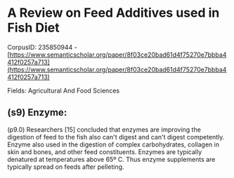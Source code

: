 # A Review on Feed Additives used in Fish Diet

CorpusID: 235850944 - [https://www.semanticscholar.org/paper/8f03ce20bad61d4f75270e7bbba4412f0257a713](https://www.semanticscholar.org/paper/8f03ce20bad61d4f75270e7bbba4412f0257a713)

Fields: Agricultural And Food Sciences

## (s9) Enzyme:
(p9.0) Researchers [15] concluded that enzymes are improving the digestion of feed to the fish also can't digest and can't digest competently. Enzyme also used in the digestion of complex carbohydrates, collagen in skin and bones, and other feed constituents. Enzymes are typically denatured at temperatures above 65º C. Thus enzyme supplements are typically spread on feeds after pelleting.
